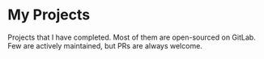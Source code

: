 # My Projects

Projects that I have completed. Most of them are open-sourced on GitLab.
Few are actively maintained, but PRs are always welcome.

